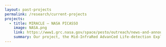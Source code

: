 ```yaml
---
layout: past-projects
permalink: /research/current-projects
projects:
  - title: MIRACLE – NASA PICASSO
    image: NASA.png
    link: https://www1.grc.nasa.gov/space/pesto/outreach/news-and-announcements/
    summary: Our project, the Mid-InfraRed AdvanCed Life-detection Explorer (MIRACLE), is part of NASA’s PICASSO program. We are developing a mid-infrared imager with space flight capability, a technology that could uncover prebiotic chemistry and provide critical insights into the evolutionary dynamics of potentially habitable planetary bodies. 
---
```

